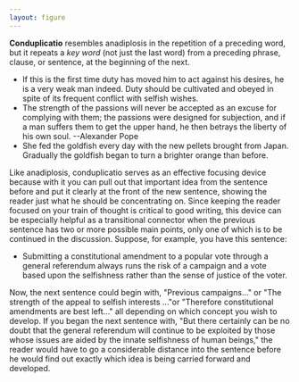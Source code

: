 ```yaml
---
layout: figure
---
```


**Conduplicatio** resembles anadiplosis in the repetition of a preceding word, but it repeats a _key word_ (not just the last word) from a preceding phrase, clause, or sentence, at the beginning of the next.

 - If this is the first time duty has moved him to act against his desires, he is a very weak man indeed. Duty should be cultivated and obeyed in spite of its frequent conflict with selfish wishes.
 - The strength of the passions will never be accepted as an excuse for complying with them; the passions were designed for subjection, and if a man suffers them to get the upper hand, he then betrays the liberty of his own soul. --Alexander Pope
 - She fed the goldfish every day with the new pellets brought from Japan. Gradually the goldfish began to turn a brighter orange than before.
 
Like anadiplosis, conduplicatio serves as an effective focusing device because with it you can pull out that important idea from the sentence before and put it clearly at the front of the new sentence, showing the reader just what he should be concentrating on. Since keeping the reader focused on your train of thought is critical to good writing, this device can be especially helpful as a transitional connector when the previous sentence has two or more possible main points, only one of which is to be continued in the discussion. Suppose, for example, you have this sentence:

 - Submitting a constitutional amendment to a popular vote through a general referendum always runs the risk of a campaign and a vote based upon the selfishness rather than the sense of justice of the voter.
 
Now, the next sentence could begin with, "Previous campaigns..." or "The strength of the appeal to selfish interests ..."or "Therefore constitutional amendments are best left..." all depending on which concept you wish to develop. If you began the next sentence with, "But there certainly can be no doubt that the general referendum will continue to be exploited by those whose issues are aided by the innate selfishness of human beings," the reader would have to go a considerable distance into the sentence before he would find out exactly which idea is being carried forward and developed.